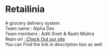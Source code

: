 # Retailinia 
A grocery delivery system <br>
Team name : Alpha Dev<br>
Team members : Aditi Sneh & Rashi Mishra <br>
Repo url :<a href="https://hack-a-duck.github.io/Alpha-Dev/" > Check Out our site </a>
<br>You can Find the link in description box as well 
